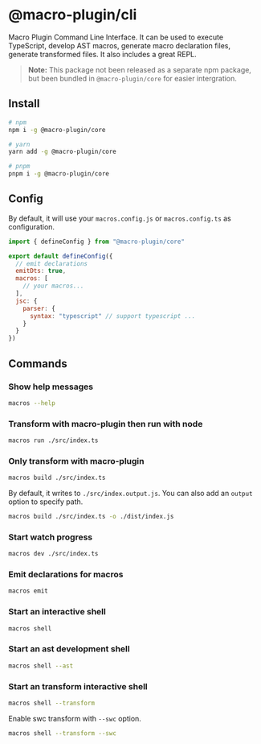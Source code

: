 # @macro-plugin/cli

Macro Plugin Command Line Interface. It can be used to execute TypeScript, develop AST macros, generate macro declaration files, generate transformed files. It also includes a great REPL.

> **Note:** This package not been released as a separate npm package, but been bundled in `@macro-plugin/core` for easier intergration.

## Install

```sh
# npm
npm i -g @macro-plugin/core

# yarn
yarn add -g @macro-plugin/core

# pnpm
pnpm i -g @macro-plugin/core
```

## Config

By default, it will use your `macros.config.js` or `macros.config.ts` as configuration.

```js
import { defineConfig } from "@macro-plugin/core"

export default defineConfig({
  // emit declarations
  emitDts: true,
  macros: [
    // your macros...
  ],
  jsc: {
    parser: {
      syntax: "typescript" // support typescript ...
    }
  }
})
```

## Commands

### Show help messages

```sh
macros --help
```

### Transform with macro-plugin then run with node

```sh
macros run ./src/index.ts
```

### Only transform with macro-plugin

```sh
macros build ./src/index.ts
```

By default, it writes to `./src/index.output.js`. You can also add an `output` option to specify path.

```sh
macros build ./src/index.ts -o ./dist/index.js
```

### Start watch progress

```sh
macros dev ./src/index.ts
```

### Emit declarations for macros

```sh
macros emit
```

### Start an interactive shell

```sh
macros shell
```

### Start an ast development shell

```sh
macros shell --ast
```

### Start an transform interactive shell

```sh
macros shell --transform
```

Enable swc transform with `--swc` option.

```sh
macros shell --transform --swc
```
